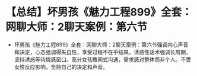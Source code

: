 # 【总结】坏男孩《魅力工程899》全套：网聊大师：2聊天案例：第六节

-   坏男孩《魅力工程899》全套：网聊大师：2聊天案例：第六节强调内心声音和决定，心态强调得失自性，享受过程不在乎结果。诱惑性话术强调长周期，坚持诱惑等待情感窗口。高分女孩撒网式沟通，需求感对整体而非个人。不受女性反应影响，坚持自己的决定和声音。